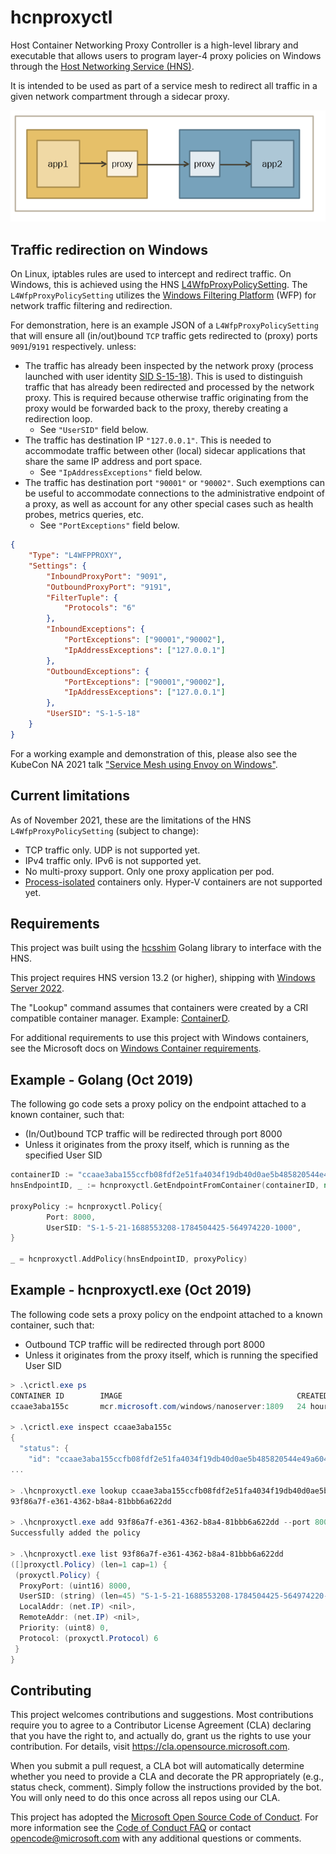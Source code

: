 # hcnproxyctl

Host Container Networking Proxy Controller is a high-level library and executable that allows
users to program layer-4 proxy policies on Windows through the [Host Networking Service (HNS)](https://docs.microsoft.com/en-us/windows-server/networking/technologies/hcn/hcn-top).

It is intended to be used as part of a service mesh to redirect all traffic in a given network compartment through a sidecar proxy.

![service_mesh_flow](docs/img/servicemesh.png)

## Traffic redirection on Windows
On Linux, iptables rules are used to intercept and redirect traffic. On Windows, this is achieved using the HNS [L4WfpProxyPolicySetting](https://docs.microsoft.com/en-us/virtualization/api/hcn/hns_schema#l4wfpproxypolicysetting). The `L4WfpProxyPolicySetting` utilizes the [Windows Filtering Platform](https://docs.microsoft.com/en-us/windows/win32/fwp/about-windows-filtering-platform) (WFP) for network traffic filtering and redirection.

For demonstration, here is an example JSON of a `L4WfpProxyPolicySetting` that will ensure all (in/out)bound `TCP` traffic gets redirected to (proxy) ports `9091`/`9191` respectively. unless:
  * The traffic has already been inspected by the network proxy (process launched with user identity [SID S-15-18](https://docs.microsoft.com/en-us/windows/security/identity-protection/access-control/security-identifiers)). This is used to distinguish traffic that has already been redirected and processed by the network proxy. This is required because otherwise traffic originating from the proxy would be forwarded back to the proxy, thereby creating a redirection loop.
    * See `"UserSID"` field below.
  * The traffic has destination IP `"127.0.0.1"`. This is needed to accommodate traffic between other (local) sidecar applications that share the same IP address and port space. 
    * See `"IpAddressExceptions"` field below.
  * The traffic has destination port `"90001"` or `"90002"`. Such exemptions can be useful to accommodate connections to the administrative endpoint of a proxy, as well as account for any other special cases such as health probes, metrics queries, etc.
    * See `"PortExceptions"` field below. 
```JSON
{
    "Type": "L4WFPPROXY",
    "Settings": {
        "InboundProxyPort": "9091",
        "OutboundProxyPort": "9191",
        "FilterTuple": {
            "Protocols": "6"
        },
        "InboundExceptions": {
            "PortExceptions": ["90001","90002"],
            "IpAddressExceptions": ["127.0.0.1"]
        },
        "OutboundExceptions": {
            "PortExceptions": ["90001","90002"],
            "IpAddressExceptions": ["127.0.0.1"]
        },
        "UserSID": "S-1-5-18"
    }
}
```
For a working example and demonstration of this, please also see the KubeCon NA 2021 talk ["Service Mesh using Envoy on Windows"](https://www.youtube.com/watch?v=ggvaAbjx4jo). 

## Current limitations

As of November 2021, these are the limitations of the HNS `L4WfpProxyPolicySetting` (subject to change):

- TCP traffic only. UDP is not supported yet.
- IPv4 traffic only. IPv6 is not supported yet.
- No multi-proxy support. Only one proxy application per pod.
- [Process-isolated](https://docs.microsoft.com/en-us/virtualization/windowscontainers/manage-containers/hyperv-container#process-isolation) containers only. Hyper-V containers are not supported yet.

## Requirements

This project was built using the [hcsshim](https://github.com/microsoft/hcsshim) Golang library to interface with the HNS.

This project requires HNS version 13.2 (or higher), shipping with [Windows Server 2022](https://www.microsoft.com/en-us/evalcenter/evaluate-windows-server-2022).

The "Lookup" command assumes that containers were created by a CRI compatible container manager. Example: [ContainerD](https://docs.microsoft.com/en-us/virtualization/windowscontainers/deploy-containers/containerd#containerdcri).

For additional requirements to use this project with Windows containers, see the Microsoft docs on [Windows Container requirements](https://docs.microsoft.com/en-us/virtualization/windowscontainers/deploy-containers/system-requirements).


## Example - Golang (Oct 2019)

The following go code sets a proxy policy on the endpoint attached to a known
container, such that:

- (In/Out)bound TCP traffic will be redirected through port 8000
- Unless it originates from the proxy itself, which is running as the specified User SID

```go
containerID := "ccaae3aba155ccfb08fdf2e51fa4034f19db40d0ae5b485820544e49a60499c0"
hnsEndpointID, _ := hcnproxyctl.GetEndpointFromContainer(containerID, nil)

proxyPolicy := hcnproxyctl.Policy{
        Port: 8000,
        UserSID: "S-1-5-21-1688553208-1784504425-564974220-1000",
}

_ = hcnproxyctl.AddPolicy(hnsEndpointID, proxyPolicy)
```

## Example - hcnproxyctl.exe (Oct 2019)

The following code sets a proxy policy on the endpoint attached to a known 
container, such that:

- Outbound TCP traffic will be redirected through port 8000
- Unless it originates from the proxy itself, which is running the specified User SID

```powershell
> .\crictl.exe ps
CONTAINER ID        IMAGE                                       CREATED             STATE               NAME                 ATTEMPT             POD ID
ccaae3aba155c       mcr.microsoft.com/windows/nanoserver:1809   24 hours ago        Running             windows-hello-test   0                   f04bda79168c8

> .\crictl.exe inspect ccaae3aba155c
{
  "status": {
    "id": "ccaae3aba155ccfb08fdf2e51fa4034f19db40d0ae5b485820544e49a60499c0",
...

> .\hcnproxyctl.exe lookup ccaae3aba155ccfb08fdf2e51fa4034f19db40d0ae5b485820544e49a60499c0
93f86a7f-e361-4362-b8a4-81bbb6a622dd

> .\hcnproxyctl.exe add 93f86a7f-e361-4362-b8a4-81bbb6a622dd --port 8000 --usersid S-1-5-21-1688553208-1784504425-564974220-1000
Successfully added the policy

> .\hcnproxyctl.exe list 93f86a7f-e361-4362-b8a4-81bbb6a622dd
([]proxyctl.Policy) (len=1 cap=1) {
 (proxyctl.Policy) {
  ProxyPort: (uint16) 8000,
  UserSID: (string) (len=45) "S-1-5-21-1688553208-1784504425-564974220-1000",
  LocalAddr: (net.IP) <nil>,
  RemoteAddr: (net.IP) <nil>,
  Priority: (uint8) 0,
  Protocol: (proxyctl.Protocol) 6
 }
}
```

## Contributing

This project welcomes contributions and suggestions.  Most contributions require you to agree to a
Contributor License Agreement (CLA) declaring that you have the right to, and actually do, grant us
the rights to use your contribution. For details, visit https://cla.opensource.microsoft.com.

When you submit a pull request, a CLA bot will automatically determine whether you need to provide
a CLA and decorate the PR appropriately (e.g., status check, comment). Simply follow the instructions
provided by the bot. You will only need to do this once across all repos using our CLA.

This project has adopted the [Microsoft Open Source Code of Conduct](https://opensource.microsoft.com/codeofconduct/).
For more information see the [Code of Conduct FAQ](https://opensource.microsoft.com/codeofconduct/faq/) or
contact [opencode@microsoft.com](mailto:opencode@microsoft.com) with any additional questions or comments.
